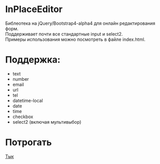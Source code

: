 InPlaceEditor
======
Библеотека на jQuery/Bootstrap4-alpha4 для онлайн редактирования форм.  
Поддерживает почти все стандартные input и select2.  
Примеры использования можно посмотреть в файле index.html.
  
Поддержка:  
===

* text
* number
* email
* url
* tel
* datetime-local
* date
* time
* checkbox
* select2 (включая мультивыбор)

Потрогать
===

[Тык](https://ktulhy-kun.github.io/InPlaceEditor/)